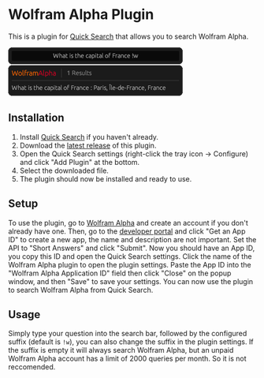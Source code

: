 # Wolfram Alpha Plugin
This is a plugin for [Quick Search](https://github.com/quick-search-rs/quick-search) that allows you to search Wolfram Alpha.

![Screenshot](/docs/assets/demo.png)

## Installation
1. Install [Quick Search](https://github.com/quick-search-rs/quick-search/releases/latest) if you haven't already.
2. Download the [latest release](https://github.com/quick-search-rs/wolfram-alpha-plugin/releases/latest) of this plugin.
3. Open the Quick Search settings (right-click the tray icon -> Configure) and click "Add Plugin" at the bottom.
4. Select the downloaded file.
5. The plugin should now be installed and ready to use.

## Setup
To use the plugin, go to [Wolfram Alpha](https://www.wolframalpha.com/) and create an account if you don't already have one.
Then, go to the [developer portal](https://developer.wolframalpha.com/portal/myapps/) and click "Get an App ID" to create a new app, the name and description are not important.
Set the API to "Short Answers" and click "Submit".
Now you should have an App ID, you copy this ID and open the Quick Search settings.
Click the name of the Wolfram Alpha plugin to open the plugin settings.
Paste the App ID into the "Wolfram Alpha Application ID" field then click "Close" on the popup window, and then "Save" to save your settings.
You can now use the plugin to search Wolfram Alpha from Quick Search.

## Usage
Simply type your question into the search bar, followed by the configured suffix (default is `!w`), you can also change the suffix in the plugin settings.
If the suffix is empty it will always search Wolfram Alpha, but an unpaid Wolfram Alpha account has a limit of 2000 queries per month. So it is not reccomended.
